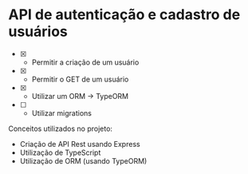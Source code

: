 # API de autenticação e cadastro de usuários

- [x] - Permitir a criação de um usuário
- [x] - Permitir o GET de um usuário
- [x] - Utilizar um ORM -> TypeORM
- [ ] - Utilizar migrations

Conceitos utilizados no projeto:

- Criação de API Rest usando Express
- Utilização de TypeScript
- Utilização de ORM (usando TypeORM)
